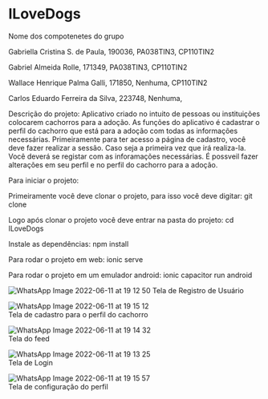 # ILoveDogs

Nome dos compotenetes do grupo


Gabriella Cristina S. de Paula,     190036,          PA038TIN3,      CP110TIN2

Gabriel Almeida Rolle,              171349,          PA038TIN3,      CP110TIN2

Wallace Henrique Palma Galli,       171850,          Nenhuma,        CP110TIN2

Carlos Eduardo Ferreira da Silva,   223748,          Nenhuma,     




Descrição do projeto: Aplicativo criado no intuito de pessoas ou instituições colocarem cachorros para a adoção. As funções do aplicativo é cadastrar o perfil do cachorro que está para a adoção com todas as informações necessárias. Primeiramente para ter acesso a página de cadastro, você deve fazer realizar a sessão. Caso seja a primeira vez que irá realiza-la. Você deverá se registar com as inforamações necessárias. É possveil fazer alterações em seu perfil e no perfil do cachorro para a adoção. 




Para iniciar o projeto:

Primeiramente você deve clonar o projeto, para isso você deve digitar: git clone 

Logo após clonar o projeto você deve entrar na pasta do projeto: cd ILoveDogs

Instale as dependências: npm install

Para rodar o projeto em web: ionic serve

Para rodar o projeto em um emulador android: ionic capacitor run android
 
![WhatsApp Image 2022-06-11 at 19 12 50](https://user-images.githubusercontent.com/70352279/173207181-5a1fb08f-fd9c-40f1-af2d-becfbe1fdd82.jpeg) 
Tela de Registro de Usuário


![WhatsApp Image 2022-06-11 at 19 15 12](https://user-images.githubusercontent.com/70352279/173207331-68335b0f-2608-43e9-abd2-195b80fe1418.jpeg)  
Tela de cadastro para o perfil do cachorro


![WhatsApp Image 2022-06-11 at 19 14 32](https://user-images.githubusercontent.com/70352279/173207340-320e499e-d252-4957-a8ea-605b50ca21d5.jpeg)  
Tela do feed


![WhatsApp Image 2022-06-11 at 19 13 25](https://user-images.githubusercontent.com/70352279/173207346-e8378147-49a5-4b99-9649-359f9bdc55f8.jpeg)  
Tela de Login


![WhatsApp Image 2022-06-11 at 19 15 57](https://user-images.githubusercontent.com/70352279/173207357-25aa71c0-5883-44cb-bade-afa5c8eaeac5.jpeg)  
Tela de configuração do perfil
